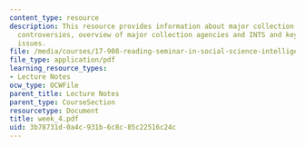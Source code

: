 ```yaml
---
content_type: resource
description: This resource provides information about major collection issues and
  controversies, overview of major collection agencies and INTS and key collections
  issues.
file: /media/courses/17-908-reading-seminar-in-social-science-intelligence-and-national-security-fall-2005/3b78731d0a4c931b6c8c85c22516c24c_week_4.pdf
file_type: application/pdf
learning_resource_types:
- Lecture Notes
ocw_type: OCWFile
parent_title: Lecture Notes
parent_type: CourseSection
resourcetype: Document
title: week_4.pdf
uid: 3b78731d-0a4c-931b-6c8c-85c22516c24c
---
```

